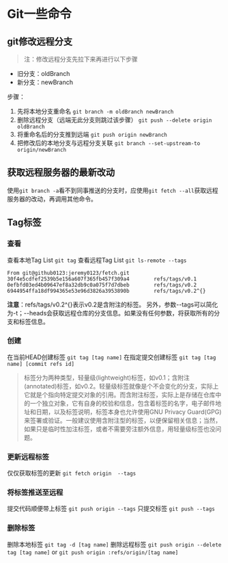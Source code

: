 # Git一些命令

## git修改远程分支
> 注：修改远程分支先拉下来再进行以下步骤
- 旧分支：oldBranch
- 新分支：newBranch

步骤：
1. 先将本地分支重命名
    `git branch -m oldBranch newBranch`
2. 删除远程分支（远端无此分支则跳过该步骤）
   `git push --delete origin oldBranch`
3. 将重命名后的分支推到远端
   `git push origin newBranch`
4. 把修改后的本地分支与远程分支关联
   `git branch --set-upstream-to origin/newBranch`

## 获取远程服务器的最新改动
使用`git branch -a`看不到同事推送的分支时，应使用`git fetch --all`获取远程服务器的改动，再调用其他命令。
## Tag标签
### 查看
查看本地Tag List
`git tag`
查看远程Tag List
`git ls-remote --tags`
```shell
From git@github0123:jeremy0123/fetch.git
30f4e5cdfef2539b5e156a607f365fb457f309a4        refs/tags/v0.1
0efbfd03ed4b09647ef8a32db9c0a075f7d7dbeb        refs/tags/v0.2
6944954ffa18df994365e53e96d3826a3953890b        refs/tags/v0.2^{}
```
**注意**：refs/tags/v0.2^{}表示v0.2是含附注的标签。
另外，参数--tags可以简化为-t；--heads会获取远程仓库的分支信息。如果没有任何参数，将获取所有的分支和标签信息。
### 创建
在当前HEAD创建标签
`git tag [tag name]`
在指定提交创建标签
`git tag [tag name] [commit refs id]`

> 标签分为两种类型，轻量级(lightweight)标签，如v0.1；含附注(annotated)标签，如v0.2。轻量级标签就像是个不会变化的分支，实际上它就是个指向特定提交对象的引用。而含附注标签，实际上是存储在仓库中的一个独立对象，它有自身的校验和信息，包含着标签的名字，电子邮件地址和日期，以及标签说明，标签本身也允许使用GNU Privacy Guard(GPG)来签署或验证。一般建议使用含附注型的标签，以便保留相关信息；当然，如果只是临时性加注标签，或者不需要旁注额外信息，用轻量级标签也没问题。

### 更新远程标签
仅仅获取标签的更新
`git fetch origin  --tags`

### 将标签推送至远程
提交代码顺便带上标签
`git push origin --tags`
只提交标签
`git push --tags`

### 删除标签
删除本地标签
`git tag -d [tag name]`
删除远程标签
`git push origin --delete tag [tag name]` or
`git push origin :refs/origin/[tag name]`
